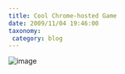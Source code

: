 ```yaml
---
title: Cool Chrome-hosted Game
date: 2009/11/04 19:46:00
taxonomy: 
 category: blog 
---
```


![image](http://lh4.ggpht.com/_-8eBgLSYyzA/SvHaKzVHvhI/AAAAAAAAFGQ/AL7ynSDCDOA/image%5B4%5D.png?imgmax=800)

